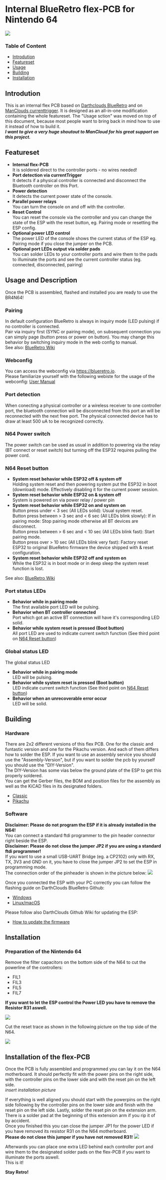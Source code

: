 # Internal BlueRetro flex-PCB for Nintendo 64

![](./doc/img/flex-pcb_3D_render.png)

### Table of Content

- [Introdution](https://github.com/TharathielCB/BR4N64#introdution)
- [Featureset](https://github.com/TharathielCB/BR4N64#featureset)
- [Usage](https://github.com/TharathielCB/BR4N64#usage-and-description)
- [Building](https://github.com/TharathielCB/BR4N64#building)
- [Installation](https://github.com/TharathielCB/BR4N64#installation)

## Introdution

This is an internal flex PCB based on [Darthclouds BlueRetro](https://github.com/darthcloud/BlueRetro) and on [ManClouds currenttrigger](https://github.com/ManCloud/CurrentTrigger). It is designed as an all-in-one modification containing the whole featureset. The "Usage sction" was moved on top of this document, because most people want to bring back in mind how to use it instead of how to build it.\
***I want to give a very huge shoutout to ManCloud for his great support on this project.***

## Featureset

- **Internal flex-PCB**\
It is soldered direct to the controller ports - no wires needed!
- **Port detection via currentTrigger**\
It detects if a physical controller is connected and disconnect the Bluetooth controller on this Port.
- **Power detection**\
It detects the current power state of the console.
- **Parallel power relays**\
You can turn the console on and off with the controller.
- **Reset Control**\
You can reset the console via the controller and you can change the state of the ESP with the reset button, eg. Pairing mode or resetting the ESP config.
- **Optional power LED control**\
The power LED of the console shows the current status of the ESP eg. Pairing mode if you close the jumper on the PCB.
- **Optional port LEDs output via solder pads**\
You can solder LEDs to your controller ports and wire them to the pads to illuminate the ports and see the current controller status (eg. connected, disconnected, pairing)


## Usage and Description

Once the PCB is assembled, flashed and installed you are ready to use the BR4N64! 

### Pairing

In default configuration BlueRetro is always in inquiry mode (LED pulsing) if no controller is connected.\
Pair via inquiry first (SYNC or pairing mode), on subsequent connection you can simply page (button press or power on button).
You may change this behavior by switching inquiry mode in the web config to manual.\
See also: [BlueRetro Wiki](https://github.com/darthcloud/BlueRetro/wiki#3---pairing-bluetooth-controller)

### Webconfig

You can access the webconfig via https://blueretro.io. \
Please familiarize yourself with the following webiste for the usage of the webconfig: [User Manual](https://github.com/darthcloud/BlueRetro/wiki/BlueRetro-BLE-Web-Config-User-Manual)

### Port detection

When conecting a physical controller or a wireless receiver to one controller port, the bluetooth connection will be disconnected from this port an will be reconnected with the next free port. 
The physical connected device has to draw at least 500 uA to be recognized correctly.

### N64 Power switch 
The power switch can be used as usual in addition to powering via the relay (BT connect or reset switch) but turning off the ESP32 requires pulling the power cord.

### N64 Reset button

- **System reset behavior while ESP32 off & system off**\
Holding system reset and then powering system put the ESP32 in boot (download) mode. Effectively disabling it for the current power session.
- **System reset behavior while ESP32 on & system off**\
System is powered on via power relay / power pin
- **System reset behavior while ESP32 on and system on**\
Button press under < 3 sec (All LEDs solid): Usual system reset.\
Button press between > 3 sec and < 6 sec (All LEDs blink slowly): If in pairing mode: Stop pairing mode otherwise all BT devices are disconnect.\
Button press between > 6 sec and < 10 sec (All LEDs blink fast): Start pairing mode.\
Button press over > 10 sec (All LEDs blink very fast): Factory reset ESP32 to original BlueRetro firmware the device shipped with & reset configuration.
- **System reset behavior while ESP32 off and system on**\
While the ESP32 is in boot mode or in deep sleep the system reset function is lost.

See also: [BlueRetro Wiki](https://github.com/darthcloud/BlueRetro/wiki/BlueRetro-HW2-Internal-Install-Specification#3---reset-button)

### Port status LEDs

- **Behavior while in pairing mode**\
The first available port LED will be pulsing.
- **Behavior when BT controller connected**\
Port which got an active BT connection will have it's corresponding LED solid.
- **Behavior while system reset is pressed (Boot button)**\
All port LED are used to indicate current switch function (See third point on [N64 Reset button](https://github.com/TharathielCB/BR4N64#n64-reset-button))

### Global status LED

The global status LED 
- **Behavior while in pairing mode**\
LED will be pulsing.
- **Behavior while system reset is pressed (Boot button)**\
LED indicate current switch function (See third point on [N64 Reset button](https://github.com/TharathielCB/BR4N64#n64-reset-button))
- **Behavior when an unrecoverable error occur**\
LED will be solid.

## Building

### Hardware

There are 2x2 different versions of this flex PCB. One for the classic and funtastic version and one for the Pikachu version. And each of them differs how to solder the ESP. If you want to use an assembly service you should use the "Assembly-Version", but if you want to solder the pcb by yourself you should use the "DIY-Version".\
The DIY-Version has some vias below the ground plate of the ESP to get this properly soldered.\
You can get the Gerber files, the BOM and position files for the assembly as well as the KiCAD files in its designated folders.
- [Classic](https://github.com/TharathielCB/BR4N64)
- [Pikachu](https://github.com/TharathielCB/BR4N64)

### Software

**Disclaimer: Please do not program the ESP if it is already installed in the N64!**\
You can connect a standard ftdi programmer to the pin header connector right beside the ESP.\
**Disclaimer: Please do not close the jumper JP2 if you are using a standard ftdi programmer!**\
If you want to use a small USB-UART Bridge (eg. a CP2102) only with RX, TX, 3V3 and GND on it, you have to close the jumper JP2 to set the ESP in programming mode.\
The connection order of the pinheader is shown in the picture below:
![](./doc/img/flex-pcb_pinout.png)

Once you connected the ESP with your PC correctly you can follow the flashing guide on DarthClouds BlueRetro Github:
- [Windows](https://github.com/darthcloud/BlueRetro/wiki/Flashing-firmware-Windows-10)
- [Linux/macOS](https://github.com/darthcloud/BlueRetro/wiki/BlueRetro-DIY-Build-Instructions#build-instructions)

Please follow also DarthClouds Github Wiki for updating the ESP:
- [How to update the firmware](https://github.com/darthcloud/BlueRetro/wiki#8---updating-firmware)


## Installation

### Preparation of the Nintendo 64

Remove the filter capacitors on the bottom side of the N64 to cut the powerline of the controllers:
- FIL1
- FIL3
- FIL5
- FIL7

**If you want to let the ESP control the Power LED you have to remove the Resistor R31 aswell.**

![](./doc/img/N64_bottom_marked.png)

Cut the reset trace as shown in the following picture on the top side of the N64.

![](./doc/img/N64_top_cut.png)

## Installation of the flex-PCB
Once the PCB is fully assembled and programmed you can lay it on the N64 motherboard. It should perfectly fit with the power pins on the right side, with the controller pins on the lower side and with the reset pin on the left side.\
*insert installation picture*

If everything is well aligned you should start with the powerpins on the right side following by the controller pins on the lower side and finish with the reset pin on the left side. Lastly, solder the reset pin on the extension arm. There is a solder pad at the beginning of this extension arm if you rip it of by accident.\
Once you finished this you can close the jumper JP1 for the power LED if you have removed its resistor R31 on the N64 motherboard.\
**Please do not close this jumper if you have not removed R31!**
![](./doc/img/Flex-PCB_power-LED_jumper.png)

Afterwards you can place one extra LED behind each controller port and wire them to the designated solder pads on the flex-PCB if you want to illuminate the ports aswell.\
This is it!

**Stay Retro!**
